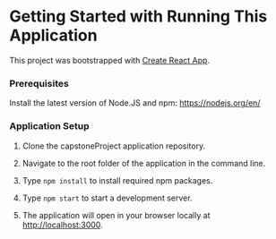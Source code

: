 # Getting Started with Running This Application
This project was bootstrapped with [Create React App](https://github.com/facebook/create-react-app).


### Prerequisites
Install the latest version of Node.JS and npm: https://nodejs.org/en/


### Application Setup
1. Clone the capstoneProject application repository.

2. Navigate to the root folder of the application in the command line.

3. Type `npm install` to install required npm packages.

4. Type `npm start` to start a development server.

5. The application will open in your browser locally at <http://localhost:3000>.





